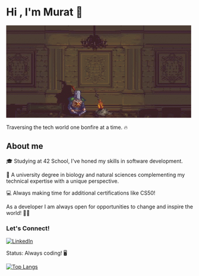 <h1>Hi , I'm Murat 🤖</h1>



![](https://github.com/OkuM1/OkuM1/blob/main/darksouls.gif)



Traversing the tech world one bonfire at a time. 🔥




<h2>About me</h2>

🎓 Studying at 42 School, I've honed my skills in software development.

🔬 A university degree in biology and natural sciences complementing my technical expertise with a unique perspective.

💻 Always making time for additional certifications like CS50! 



As a developer I am always open for opportunities to change and inspire the world!  🚀✨

<h3>Let's Connect!</h3>


[![LinkedIn](https://img.shields.io/badge/LinkedIn-Profile-blue?style=flat-square&logo=linkedin)](https://www.linkedin.com/in/muratokutucu)



Status: Always coding! 🖥️






[![Top Langs](https://github-readme-stats.vercel.app/api/top-langs/?username=OkuM1)](https://github.com/OkuM1/github-readme-stats)
